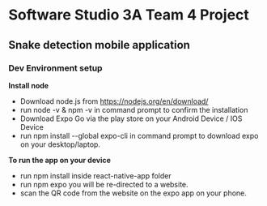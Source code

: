 # Software Studio 3A Team 4 Project
## Snake detection mobile application


### Dev Environment setup

**Install node**
* Download node.js from https://nodejs.org/en/download/
* run node -v & npm -v in command prompt to confirm the installation
* Download Expo Go via the play store on your Android Device / IOS Device
* run npm install --global expo-cli in command prompt to download expo on your desktop/laptop.

**To run the app on your device**
* run npm install inside react-native-app folder
* run npm expo you will be re-directed to a website.
* scan the QR code from the website on the expo app on your phone.

